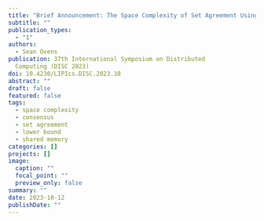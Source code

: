 ```yaml
---
title: "Brief Announcement: The Space Complexity of Set Agreement Using Swap"
subtitle: ""
publication_types:
  - "1"
authors:
  - Sean Ovens
publication: 37th International Symposium on Distributed
  Computing (DISC 2023)
doi: 10.4230/LIPIcs.DISC.2023.38
abstract: ""
draft: false
featured: false
tags:
  - space complexity
  - consensus
  - set agreement
  - lower bound
  - shared memory
categories: []
projects: []
image:
  caption: ""
  focal_point: ""
  preview_only: false
summary: ""
date: 2023-10-12
publishDate: ""
---
```

